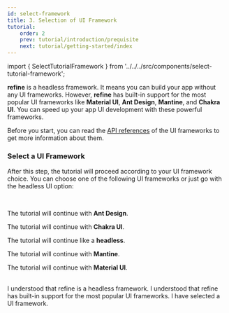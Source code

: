 ```yaml
---
id: select-framework
title: 3. Selection of UI Framework
tutorial:
    order: 2
    prev: tutorial/introduction/prequisite
    next: tutorial/getting-started/index
---
```


import { SelectTutorialFramework } from '../../../src/components/select-tutorial-framework';

**refine** is a headless framework. It means you can build your app without any UI frameworks. However, **refine** has built-in support for the most popular UI frameworks like **Material UI**, **Ant Design**, **Mantine**, and **Chakra UI**. You can speed up your app UI development with these powerful frameworks.

Before you start, you can read the [API references](/docs/api-reference/) of the UI frameworks to get more information about them.

<h3>Select a UI Framework</h3>

After this step, the tutorial will proceed according to your UI framework choice. You can choose one of the following UI frameworks or just go with the headless UI option:

<SelectTutorialFramework />

<br/>

<UIConditional is="antd">

The tutorial will continue with **Ant Design**.

</UIConditional>

<UIConditional is="chakra-ui">

The tutorial will continue with **Chakra UI**.

</UIConditional>

<UIConditional is="headless">

The tutorial will continue like a **headless**.

</UIConditional>

<UIConditional is="mantine">

The tutorial will continue with **Mantine**.

</UIConditional>

<UIConditional is="mui">

The tutorial will continue with **Material UI**.

</UIConditional>

<br/>

<Checklist>

<ChecklistItem id="select-framework">
I understood that refine is a headless framework.
</ChecklistItem>
<ChecklistItem id="select-framework-2">
I understood that refine has built-in support for the most popular UI frameworks.
</ChecklistItem>
<ChecklistItem id="select-framework-3">
I have selected a UI framework.
</ChecklistItem>

</Checklist>
